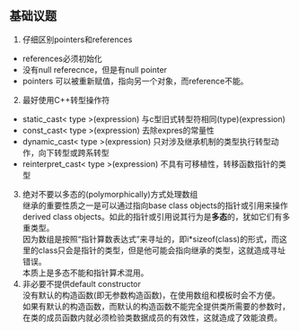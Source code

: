 基础议题
-----
1. 仔细区别pointers和references
- references必须初始化
- 没有null referecnce，但是有null pointer
- pointers 可以被重新赋值，指向另一个对象，而reference不能。
2. 最好使用C++转型操作符
- static_cast< type >(expression) 与c型旧式转型符相同(type)(expression)
- const_cast< type >(expression) 去除expres的常量性
- dynamic_cast< type >(expression) 只对涉及继承机制的类型执行转型动作，向下转型或跨系转型
- reinterpret_cast< type >(expression) 不具有可移植性，转移函数指针的类型
3. 绝对不要以多态的(polymorphically)方式处理数组  
    继承的重要性质之一是可以通过指向base class objects的指针或引用来操作derived class objects。如此的指针或引用说其行为是**多态**的，犹如它们有多重类型。  
    因为数组是按照“指针算数表达式”来寻址的，即i*sizeof(class)的形式，而这里的class只会是指针的类型，但是他可能会指向继承的类型，这就造成寻址错误。  
    本质上是多态不能和指针算术混用。  
4. 非必要不提供default constructor  
    没有默认的构造函数(即无参数构造函数)，在使用数组和模板时会不方便。  
    如果有默认的构造函数，而默认的构造函数不能完全提供类所需要的参数时，在类的成员函数内就必须检验类数据成员的有效性，这就造成了效能浪费。